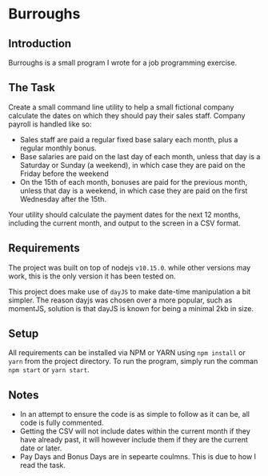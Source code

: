 # Burroughs

## Introduction
Burroughs is a small program I wrote for a job programming exercise.

## The Task
Create a small command line utility to help a small fictional company calculate the dates on which they should pay their sales staff.
Company payroll is handled like so:
- Sales staff are paid a regular fixed base salary each month, plus a regular
monthly bonus.
- Base salaries are paid on the last day of each month, unless that day is a
Saturday or Sunday (a weekend), in which case they are paid on the Friday
before the weekend
- On the 15th of each month, bonuses are paid for the previous month, unless
that day is a weekend, in which case they are paid on the first Wednesday after the 15th.

Your utility should calculate the payment dates for the next 12 months, including the current month, and output to the screen in a CSV format.

## Requirements
The project was built on top of nodejs `v10.15.0`. while other versions may work, this is the only version it has been tested on.

This project does make use of `dayJS` to make date-time manipulation a bit simpler. The reason dayjs was chosen over a more popular, such as momentJS, solution is that dayJS is known for being a minimal 2kb in size.

## Setup
All requirements can be installed via NPM or YARN using `npm install` or `yarn` from the project directory. To run the program, simply run the comman `npm start` or `yarn start`.

## Notes
- In an attempt to ensure the code is as simple to follow as it can be, all code is fully commented.
- Getting the CSV will not include dates within the current month if they have already past, it will however include them if they are the current date or later.
- Pay Days and Bonus Days are in sepearte coulmns. This is due to how I read the task.